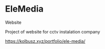 # EleMedia
Website


Project of website for cctv instalation company

https://kolbusz.xyz/portfolio/ele-media/
